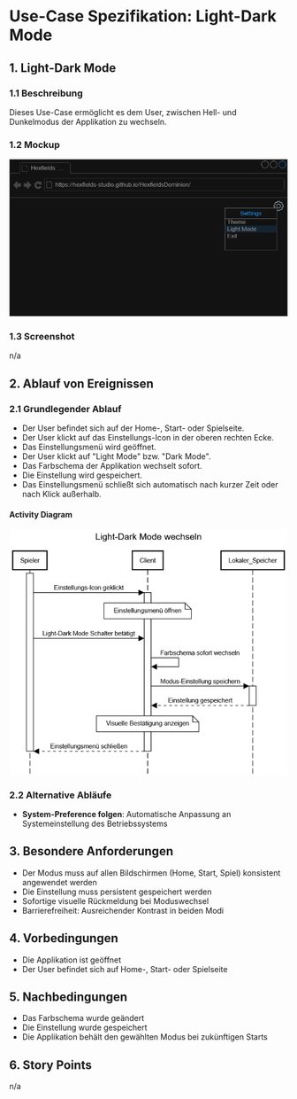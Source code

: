 # Use-Case Spezifikation: Light-Dark Mode

## 1. Light-Dark Mode

### 1.1 Beschreibung

Dieses Use-Case ermöglicht es dem User, zwischen Hell- und Dunkelmodus der Applikation zu wechseln.

### 1.2 Mockup

![light_dark_mode_mockup](./light_dark_mode_mockup.drawio.png "light_dark_mode_mockup")

### 1.3 Screenshot

n/a

## 2. Ablauf von Ereignissen

### 2.1 Grundlegender Ablauf

- Der User befindet sich auf der Home-, Start- oder Spielseite.
- Der User klickt auf das Einstellungs-Icon in der oberen rechten Ecke.
- Das Einstellungsmenü wird geöffnet.
- Der User klickt auf "Light Mode" bzw. "Dark Mode".
- Das Farbschema der Applikation wechselt sofort.
- Die Einstellung wird gespeichert.
- Das Einstellungsmenü schließt sich automatisch nach kurzer Zeit oder nach Klick außerhalb.

#### Activity Diagram

![light_dark_mode_activity](./light_dark_mode_activity.png "light_dark_mode_activity")

### 2.2 Alternative Abläufe

- **System-Preference folgen**: Automatische Anpassung an Systemeinstellung des Betriebssystems

## 3. Besondere Anforderungen

- Der Modus muss auf allen Bildschirmen (Home, Start, Spiel) konsistent angewendet werden
- Die Einstellung muss persistent gespeichert werden
- Sofortige visuelle Rückmeldung bei Moduswechsel
- Barrierefreiheit: Ausreichender Kontrast in beiden Modi

## 4. Vorbedingungen

- Die Applikation ist geöffnet
- Der User befindet sich auf Home-, Start- oder Spielseite

## 5. Nachbedingungen

- Das Farbschema wurde geändert
- Die Einstellung wurde gespeichert
- Die Applikation behält den gewählten Modus bei zukünftigen Starts

## 6. Story Points

n/a
